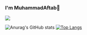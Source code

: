### I'm MuhammadAftab👋 


<!---
ItsMdAftab/ItsMdAftab is a ✨ special ✨ repository because its `README.md` (this file) appears on your GitHub profile.
You can click the Preview link to take a look at your changes.
--->
![](https://leetcard.jacoblin.cool/ItsMdAftab?ext=heatmap)

![Anurag's GitHub stats](https://github-readme-stats.vercel.app/api?username=ItsMdAftab&show_icons=true)
[![Top Langs](https://github-readme-stats.vercel.app/api/top-langs/?username=ItsMdAftab)](https://github.com/ItsMdAftab/github-readme-stats)
